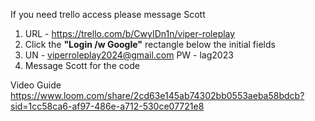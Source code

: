 If you need trello access please message Scott

 1. URL - https://trello.com/b/CwyIDn1n/viper-roleplay
2. Click the **"Login /w Google"** rectangle below the initial fields
3. UN - viperroleplay2024@gmail.com PW - lag2023
4. Message Scott for the code

Video Guide
https://www.loom.com/share/2cd63e145ab74302bb0553aeba58bdcb?sid=1cc58ca6-af97-486e-a712-530ce07721e8